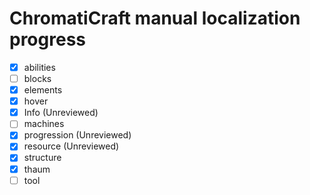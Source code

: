 # ChromatiCraft manual localization progress

* [X] abilities
* [ ] blocks
* [X] elements
* [X] hover
* [X] Info (Unreviewed)
* [ ] machines
* [X] progression (Unreviewed)
* [X] resource (Unreviewed)
* [X] structure
* [X] thaum
* [ ] tool
